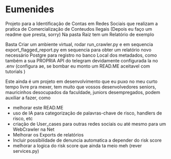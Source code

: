 # Eumenides

Projeto para a Identificação de Contas em Redes Sociais que realizam a pratica de Comercialização de Conteudos Ilegais (Depois eu faço um readme que presta, sorry)
Na pasta Raiz tem um Relatório de exemplo

Basta Criar um ambiente virtual, rodar run_crawler.py e em sequencia export_flagged_report.py em sequencia para obter um relatório novo
necessário Postgre para registro no banco Local dos metadados, como também a sua PROPRIA API do telegram devidamente configurada la no .env (configura ae, se bombar eu monto um READ.ME aceitavel com tutorials )

Este ainda é um projeto em desenvolvimento que eu puxo no meu curto tempo livre pra mexer, tem muito que vossos desenvolvedores seniors, mauricinhos desocupados da faculdade, juniors desempregados, podem auxiliar a fazer, como
- melhorar este READ.ME
- uso de IA para categorização de palavras-chave de risco, handlers de risco, etc
- criação de User_cases para outras redes sociais ou até mesmo para um WebCrawler na Net
- Melhorar os Exports de relatórios
- Incluir possibilidade de denuncia automatica a depender do risk score
- melhorar a logica do risk score que ainda ta meio meh (rever services.py)




